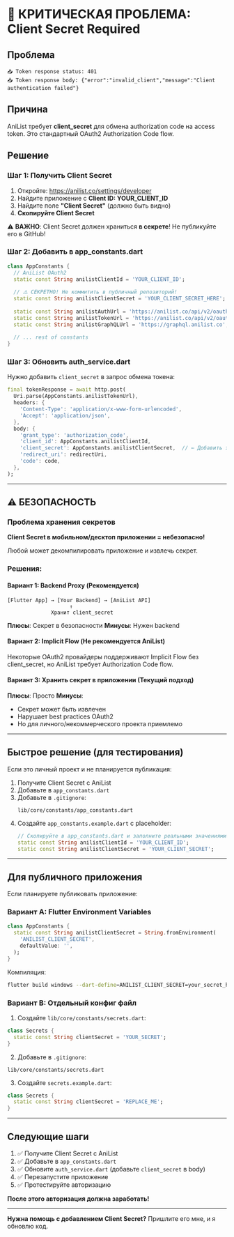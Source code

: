 # 🚨 КРИТИЧЕСКАЯ ПРОБЛЕМА: Client Secret Required

## Проблема

```
📥 Token response status: 401
📥 Token response body: {"error":"invalid_client","message":"Client authentication failed"}
```

## Причина

AniList требует **client_secret** для обмена authorization code на access token. Это стандартный OAuth2 Authorization Code flow.

## Решение

### Шаг 1: Получить Client Secret

1. Откройте: https://anilist.co/settings/developer
2. Найдите приложение с **Client ID: YOUR_CLIENT_ID**
3. Найдите поле **"Client Secret"** (должно быть видно)
4. **Скопируйте Client Secret**

⚠️ **ВАЖНО**: Client Secret должен храниться **в секрете**! Не публикуйте его в GitHub!

### Шаг 2: Добавить в app_constants.dart

```dart
class AppConstants {
  // AniList OAuth2
  static const String anilistClientId = 'YOUR_CLIENT_ID';
  
  // ⚠️ СЕКРЕТНО! Не коммитить в публичный репозиторий!
  static const String anilistClientSecret = 'YOUR_CLIENT_SECRET_HERE';
  
  static const String anilistAuthUrl = 'https://anilist.co/api/v2/oauth/authorize';
  static const String anilistTokenUrl = 'https://anilist.co/api/v2/oauth/token';
  static const String anilistGraphQLUrl = 'https://graphql.anilist.co';
  
  // ... rest of constants
}
```

### Шаг 3: Обновить auth_service.dart

Нужно добавить `client_secret` в запрос обмена токена:

```dart
final tokenResponse = await http.post(
  Uri.parse(AppConstants.anilistTokenUrl),
  headers: {
    'Content-Type': 'application/x-www-form-urlencoded',
    'Accept': 'application/json',
  },
  body: {
    'grant_type': 'authorization_code',
    'client_id': AppConstants.anilistClientId,
    'client_secret': AppConstants.anilistClientSecret,  // ← Добавить это
    'redirect_uri': redirectUri,
    'code': code,
  },
);
```

---

## ⚠️ БЕЗОПАСНОСТЬ

### Проблема хранения секретов

**Client Secret в мобильном/десктоп приложении = небезопасно!**

Любой может декомпилировать приложение и извлечь секрет.

### Решения:

#### Вариант 1: Backend Proxy (Рекомендуется)

```
[Flutter App] → [Your Backend] → [AniList API]
                    ↑
              Хранит client_secret
```

**Плюсы**: Секрет в безопасности
**Минусы**: Нужен backend

#### Вариант 2: Implicit Flow (Не рекомендуется AniList)

Некоторые OAuth2 провайдеры поддерживают Implicit Flow без client_secret, но AniList требует Authorization Code flow.

#### Вариант 3: Хранить секрет в приложении (Текущий подход)

**Плюсы**: Просто
**Минусы**: 
- Секрет может быть извлечен
- Нарушает best practices OAuth2
- Но для личного/некоммерческого проекта приемлемо

---

## Быстрое решение (для тестирования)

Если это личный проект и не планируется публикация:

1. Получите Client Secret с AniList
2. Добавьте в `app_constants.dart`
3. Добавьте в `.gitignore`:
   ```
   lib/core/constants/app_constants.dart
   ```
4. Создайте `app_constants.example.dart` с placeholder:
   ```dart
   // Скопируйте в app_constants.dart и заполните реальными значениями
   static const String anilistClientId = 'YOUR_CLIENT_ID';
   static const String anilistClientSecret = 'YOUR_CLIENT_SECRET';
   ```

---

## Для публичного приложения

Если планируете публиковать приложение:

### Вариант A: Flutter Environment Variables

```dart
class AppConstants {
  static const String anilistClientSecret = String.fromEnvironment(
    'ANILIST_CLIENT_SECRET',
    defaultValue: '',
  );
}
```

Компиляция:
```bash
flutter build windows --dart-define=ANILIST_CLIENT_SECRET=your_secret_here
```

### Вариант B: Отдельный конфиг файл

1. Создайте `lib/core/constants/secrets.dart`:
```dart
class Secrets {
  static const String clientSecret = 'YOUR_SECRET';
}
```

2. Добавьте в `.gitignore`:
```
lib/core/constants/secrets.dart
```

3. Создайте `secrets.example.dart`:
```dart
class Secrets {
  static const String clientSecret = 'REPLACE_ME';
}
```

---

## Следующие шаги

1. ✅ Получите Client Secret с AniList
2. ✅ Добавьте в `app_constants.dart`
3. ✅ Обновите `auth_service.dart` (добавьте `client_secret` в body)
4. ✅ Перезапустите приложение
5. ✅ Протестируйте авторизацию

**После этого авторизация должна заработать!**

---

**Нужна помощь с добавлением Client Secret?** Пришлите его мне, и я обновлю код.
